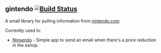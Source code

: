 gintendo [![Build Status](https://travis-ci.org/arkie/gintendo.svg?branch=master)](https://travis-ci.org/arkie/gintendo)
--------

A small library for pulling information from [nintendo.com](http://www.nintendo.com).

Currently used in:
- [Ninsendo](https://ninsend-o.appspot.com) - Simple app to send an email when
  there's a price reduction in the eshop.
